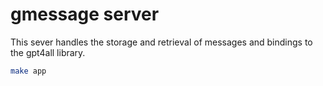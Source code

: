 # gmessage server

This sever handles the storage and retrieval of messages and bindings to the gpt4all library.

```bash
make app
```